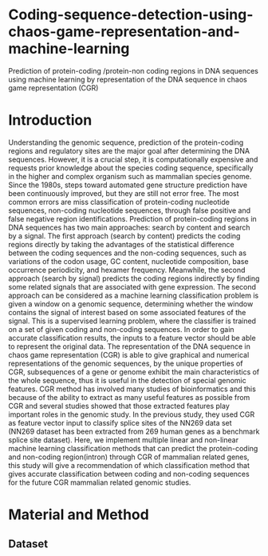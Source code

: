 # Coding-sequence-detection-using-chaos-game-representation-and-machine-learning
 Prediction of protein-coding /protein-non coding regions in DNA sequences using machine learning by representation of the DNA sequence in chaos game representation (CGR) 
# Introduction
  Understanding the genomic sequence, prediction of the protein-coding regions and regulatory sites are the major goal after determining the DNA sequences. However, it is a crucial step, it is computationally expensive and requests prior knowledge about the species coding sequence, specifically in the higher and complex organism such as mammalian species genome. Since the 1980s, steps toward automated gene structure prediction have been continuously improved, but they are still not error free. The most common errors are miss classification of protein-coding nucleotide sequences, non-coding nucleotide sequences, through false positive and false negative region identifications.
  Prediction of protein-coding regions in DNA sequences has two main approaches: search by content and search by a signal. The first approach (search by content) predicts the coding regions directly by taking the advantages of the statistical difference between the coding sequences and the non-coding sequences, such as variations of the codon usage, GC content, nucleotide composition, base occurrence periodicity, and hexamer frequency. Meanwhile, the second approach (search by signal) predicts the coding regions indirectly by finding some related signals that are associated with gene expression. The second approach can be considered as a machine learning classification problem is given a window on a genomic sequence, determining whether the window contains the signal of interest based on some associated features of the signal. This is a supervised learning problem, where the classifier is trained on a set of given coding and non-coding sequences.
  In order to gain accurate classification results, the inputs to a feature vector should be able to represent the original data. The representation of the DNA sequence in chaos game representation (CGR) is able to give graphical and numerical representations of the genomic sequences, by the unique properties of CGR, subsequences of a gene or genome exhibit the main characteristics of the whole sequence, thus it is useful in the detection of special genomic features. 
CGR method has involved many studies of bioinformatics and this because of the ability to extract as many useful features as possible from CGR and several studies showed that those extracted features play important roles in the genomic study. In the previous study, they used CGR as feature vector input to classify splice sites of the NN269 data set (NN269 dataset has been extracted from 269 human genes as a benchmark splice site dataset). Here, we implement multiple linear and non-linear machine learning classification methods that can predict the protein-coding and non-coding region(intron) through CGR of mammalian related genes, this study will give a recommendation of which classification method that gives accurate classification between coding and non-coding sequences for the future CGR mammalian related genomic studies.

# Material and Method 
## Dataset
